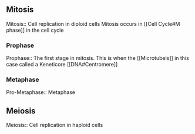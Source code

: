 ## Mitosis
Mitosis:: Cell replication in diploid cells
Mitosis occurs in [[Cell Cycle#M phase]] in the cell cycle

### Prophase
Prophase:: The first stage in mitosis. 
This is when the [[Microtubels]] in this case called a Keneticore [[DNA#Centromere]] 

### Metaphase
Pro-Metaphase::
Metaphase

## Meiosis
Meiosis:: Cell replication in haploid cells



